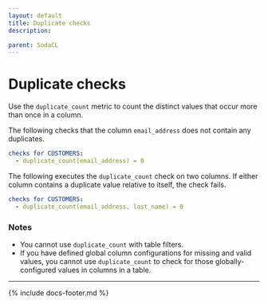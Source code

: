 ```yaml
---
layout: default
title: Duplicate checks
description: 

parent: SodaCL
---
```


# Duplicate checks

Use the `duplicate_count` metric to count the distinct values that occur more than once in a column.

The following checks that the column `email_address` does not contain any duplicates.

```yaml
checks for CUSTOMERS:
  - duplicate_count(email_address) = 0
```

The following executes the `duplicate_count` check on two columns. If either column contains a duplicate value relative to itself, the check fails.
```yaml
checks for CUSTOMERS:
  - duplicate_count(email_address, last_name) = 0
```

### Notes

* You cannot use `duplicate_count` with table filters.
* If you have defined global column configurations for missing and valid values, you cannot use `duplicate_count` to check for those globally-configured values in columns in a table.

---
{% include docs-footer.md %}
